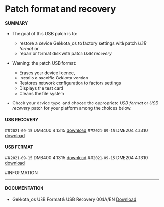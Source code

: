 # Patch format and recovery

#### **SUMMARY**
- The goal of this USB patch is to:
	- restore a device Gekkota_os to factory settings with patch *USB format* or
	- repair or format disk with patch *USB recovery*
- Warning: the patch USB format:
	- Erases your device licence,
	- Installs a specific Gekkota version
	- Restores network configuration to factory settings
	- Displays the test card
	- Cleans the file system

- Check your device type, and choose the appropriate *USB format* or *USB recovery* patch for your platform among the choices below.

#### **USB RECOVERY**
##`2021-09-15` DMB400 4.13.15 [download](https://github.com/Qeedji/archives/blob/master/downloads/patch-format-and-recovery/usb-recovery-DMB400-V4.13.15.zip)
##`2021-09-15` DME204 4.13.10 [download](https://github.com/Qeedji/archives/blob/master/downloads/patch-format-and-recovery/usb-recovery-DME204-V4.13.10.zip)

#### **USB FORMAT**
##`2021-09-15` DMB400 4.13.15 [download](https://github.com/Qeedji/archives/blob/master/downloads/patch-format-and-recovery/usb-format-DMB400-V4.13.15.zip)
##`2021-09-15` DME204 4.13.10 [download](https://github.com/Qeedji/archives/blob/master/downloads/patch-format-and-recovery/usb-format-DME204-V4.13.10.zip)

#INFORMATION
***********************************************************************
#### **DOCUMENTATION**
- Gekkota_os USB Format & USB Recovery 004A/EN [Download](https://github.com/Qeedji/archives/blob/master/downloads/patch-format-and-recovery/Gekkota-usb-format-or-usb-recovery-004A_en.pdf)

